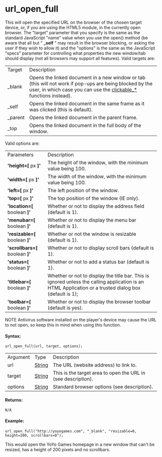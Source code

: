 # url_open_full

This will open the specified URL on the browser of the chosen target
device, or, if you are using the HTML5 module, in the currently open
browser. The "target" parameter that you specify is the same as the
standard JavaScript "name" value when you use the open() method (be
aware that all but " **\_self** " may result in the browser blocking, or
asking the user if they wish to allow it) and the "options" is the same
as the JavaScript "specs" parameter for controlling what properties the
new window/tab should display (not all browsers may support all
features). Valid targets are:

|          |                                                                                                                                                                                                       |
|----------|-------------------------------------------------------------------------------------------------------------------------------------------------------------------------------------------------------|
| Target   | Description                                                                                                                                                                                           |
| \_blank  | Opens the linked document in a new window or tab (this will not work if pop-ups are being blocked by the user, in which case you can use the [ clickable\_\* ](Web_And_HTML5) functions instead). |
| \_self   | Opens the linked document in the same frame as it was clicked (this is default).                                                                                                                      |
| \_parent | Opens the linked document in the parent frame.                                                                                                                                                        |
| \_top    | Opens the linked document in the full body of the window.                                                                                                                                             |

Valid options are:

|                                    |                                                                                                                                                        |
|------------------------------------|--------------------------------------------------------------------------------------------------------------------------------------------------------|
| Parameters                         | Description                                                                                                                                            |
| **'height=\[** px **\]'**          | The height of the window, with the minimum value being 100.                                                                                            |
| **'width=\[** px **\]'**           | The width of the window, with the minimum value being 100.                                                                                             |
| **'left=\[** px **\]'**            | The left position of the window.                                                                                                                       |
| **'top=\[** px **\]'**             | The top position of the window (IE only).                                                                                                              |
| **'location=\[** boolean **\]'**   | Whether or not to display the address field (default is 1).                                                                                            |
| **'menubar=\[** boolean **\]'**    | Whether or not to display the menu bar (default is 1).                                                                                                 |
| **'resizable=\[** boolean **\]'**  | Whether or not the window is resizable (default is 1).                                                                                                 |
| **'scrollbars=\[** boolean **\]'** | Whether or not to display scroll bars (default is 1).                                                                                                  |
| **'status=\[** boolean **\]'**     | Whether or not to add a status bar (default is 1).                                                                                                     |
| **'titlebar=\[** boolean **\]'**   | Whether or not to display the title bar. This is ignored unless the calling application is an HTML Application or a trusted dialog box (default is 1); |
| **'toolbar=\[** boolean **\]'**    | Whether or not to display the browser toolbar (default is yes).                                                                                        |

NOTE Antivirus software installed on the player's device may cause the
URL to not open, so keep this in mind when using this function.

#### Syntax:

``` gml
url_open_full(url, target, options);
```

|          |                                                                        |                                                               |
|----------|------------------------------------------------------------------------|---------------------------------------------------------------|
| Argument | Type                                                                   | Description                                                   |
| url      |  [String](../../../../GameMaker_Language/GML_Overview/Data_Types)  | The URL (website address) to link to.                         |
| target   |  [String](../../../../GameMaker_Language/GML_Overview/Data_Types)  | This is the target area to open the URL in (see description). |
| options  |  [String](../../../../GameMaker_Language/GML_Overview/Data_Types)  | Standard browser options (see description).                   |

#### Returns:

``` gml
N/A
```

#### Example:

``` gml
url_open_full("http://yoyogames.com", "_blank", "resizable=0, height=200, scrollbars=0");
```

This would open the YoYo Games homepage in a new window that can't be
resized, has a height of 200 pixels and no scrollbars.
